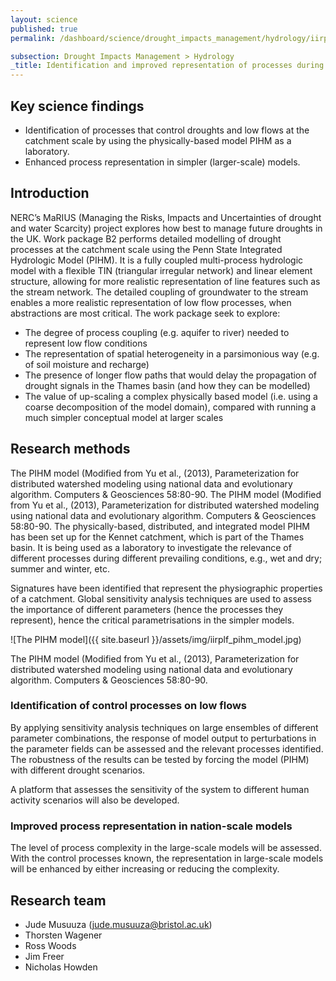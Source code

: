 ```yaml
---
layout: science
published: true
permalink: /dashboard/science/drought_impacts_management/hydrology/iirplf/

subsection: Drought Impacts Management > Hydrology
_title: Identification and improved representation of processes during low flows
---
```


## Key science findings

* Identification of processes that control droughts and low flows at the catchment scale by using the physically-based model PIHM as a laboratory.
* Enhanced process representation in simpler (larger-scale) models.
 
## Introduction

NERC’s MaRIUS (Managing the Risks, Impacts and Uncertainties of drought and water Scarcity) project explores how best to manage future droughts in the UK.  Work package B2 performs detailed modelling of drought processes at the catchment scale using the Penn State Integrated Hydrologic Model (PIHM). It is a fully coupled multi-process hydrologic model with a flexible TIN (triangular irregular network) and linear element structure, allowing for more realistic representation of line features such as the stream network. The detailed coupling of groundwater to the stream enables a more realistic representation of low flow processes, when abstractions are most critical. The work package seek to explore:

* The degree of process coupling (e.g. aquifer to river) needed to represent low flow conditions
* The representation of spatial heterogeneity in a parsimonious way (e.g. of soil moisture and recharge)
* The presence of longer flow paths that would delay the propagation of drought signals in the Thames basin (and how they can be modelled)
* The value of up-scaling a complex physically based model (i.e. using a coarse decomposition of the model domain), compared with running a much simpler conceptual model at larger scales
 
## Research methods

The PIHM model (Modified from Yu et al., (2013), Parameterization for distributed watershed modeling using national data and evolutionary algorithm. Computers & Geosciences 58:80-90.
The PIHM model (Modified from Yu et al., (2013), Parameterization for distributed watershed modeling using national data and evolutionary algorithm. Computers & Geosciences 58:80-90.
The physically-based, distributed, and integrated model PIHM has been set up for the Kennet catchment, which is part of the Thames basin. It is being used as a laboratory to investigate the relevance of different processes during different prevailing conditions, e.g., wet and dry; summer and winter, etc.

Signatures have been identified that represent the physiographic properties of a catchment. Global sensitivity analysis techniques are used to assess the importance of different parameters (hence the processes they represent), hence the critical parametrisations in the simpler models.

![The PIHM model]({{ site.baseurl }}/assets/img/iirplf_pihm_model.jpg)

The PIHM model (Modified from Yu et al., (2013), Parameterization for distributed watershed modeling using national data and evolutionary algorithm. Computers & Geosciences 58:80-90.

### Identification of control processes on low flows

By applying sensitivity analysis techniques on large ensembles of different parameter combinations, the response of model output to perturbations in the parameter fields can be assessed and the relevant processes identified.  The robustness of the results can be tested by forcing the model (PIHM) with different drought scenarios.

A platform that assesses the sensitivity of the system to different human activity scenarios will also be developed.

### Improved process representation in nation-scale models

The level of process complexity in the large-scale models will be assessed. With the control processes known, the representation in large-scale models will be enhanced by either increasing or reducing the complexity.

## Research team

* Jude Musuuza (jude.musuuza@bristol.ac.uk)
* Thorsten Wagener
* Ross Woods
* Jim Freer
* Nicholas Howden